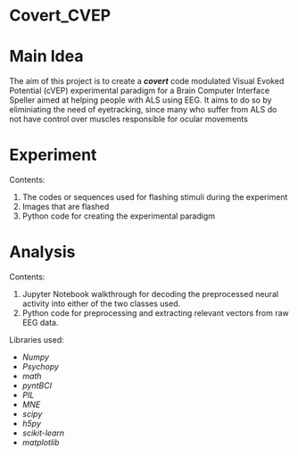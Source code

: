 # Covert_CVEP

# Main Idea
The aim of this project is to create a **_covert_** code modulated Visual Evoked Potential (cVEP) experimental paradigm for a Brain Computer Interface Speller aimed at helping people with ALS using EEG. 
It aims to do so by eliminiating the need of eyetracking, since many who suffer from ALS do not have control over muscles responsible for ocular movements

# Experiment
Contents:
1. The codes or sequences used for flashing stimuli during the experiment
2. Images that are flashed
3. Python code for creating the experimental paradigm


# Analysis
Contents:
1. Jupyter Notebook walkthrough for decoding the preprocessed neural activity into either of the two classes used.
2. Python code for preprocessing and extracting relevant vectors from raw EEG data.

Libraries used:
- *Numpy*
- *Psychopy*
- *math*
- *pyntBCI*
- *PIL*
- *MNE*
- *scipy*
- *h5py*
- *scikit-learn*
- *matplotlib*
